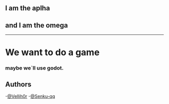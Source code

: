 ## I am the aplha
## and I am the omega

---------------------

# We want to do a game
### maybe we`ll use godot.

## Authors

-[@Vellih0r](https://github.com/Vellih0r)
-[@Senku-qq](https://github.com/Senku-qq)
